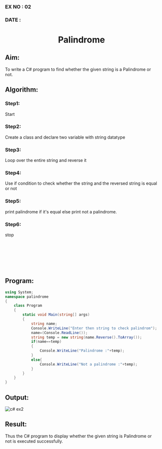 ### EX NO : 02
### DATE  : 
# <p align="center">Palindrome</p>



## Aim:
To write a C# program to find whether the given string is a Palindrome or not.

## Algorithm:
### Step1: 
Start
### Step2:
Create a class and declare two variable with string datatype
### Step3:
Loop over the entire string and reverse it
### Step4:
Use if condition to check whether the string and the reversed string is equal or not
### Step5:
print palindrome if it's equal else print not a palindrome.
### Step6:
stop
<br/><br/><br/><br/><br/><br/><br/>

## Program:
```c#
using System;
namespace palindrome
{
    class Program
    {
        static void Main(string[] args)
        {
            string name;
            Console.WriteLine("Enter then string to check palindrom");
            name=(Console.ReadLine());
            string temp = new string(name.Reverse().ToArray());
            if(name==temp)
            {
                Console.WriteLine("Palindrome :"+temp);
            }
            else{
                Console.WriteLine("Not a palindrome :"+temp);
            }
        }
    }
}
```

## Output:

![c# ex2](https://user-images.githubusercontent.com/75234588/189261907-b1091051-2aea-4a54-8a2e-4827d1b52a8e.PNG)


## Result:
Thus the C# program to display whether the given string is Palindrome or not is executed successfully.
